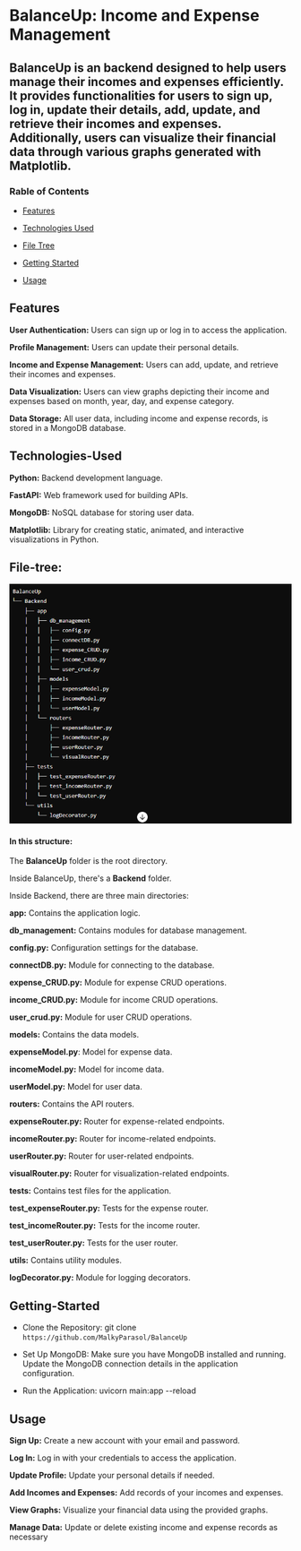 # BalanceUp: Income and Expense Management 
## BalanceUp is an backend designed to help users manage their incomes and expenses efficiently. It provides functionalities for users to sign up, log in, update their details, add, update, and retrieve their incomes and expenses. Additionally, users can visualize their financial data through various graphs generated with Matplotlib.

### Rable of Contents

 * [Features](#Features)

 * [Technologies Used](#Technologies-Used)

 * [File Tree](#file-tree)

 * [Getting Started](#Getting-Started)

 * [Usage](#Usage)

## Features

**User Authentication:** Users can sign up or log in to access the application.

**Profile Management:** Users can update their personal details.

**Income and Expense Management:** Users can add, update, and retrieve their incomes and expenses.

**Data Visualization:** Users can view graphs depicting their income and expenses based on month, year, day, and expense category.

**Data Storage:** All user data, including income and expense records, is stored in a MongoDB database.

## Technologies-Used

**Python:** Backend development language.

**FastAPI:** Web framework used for building APIs.

**MongoDB:** NoSQL database for storing user data.

**Matplotlib:** Library for creating static, animated, and interactive visualizations in Python.

## File-tree:

![fileTree](./Backend/assets/file%20tree.png)

#### In this structure:

The **BalanceUp** folder is the root directory.

Inside BalanceUp, there's a **Backend** folder.

Inside Backend, there are three main directories:

**app:** Contains the application logic.

**db_management:** Contains modules for database management.

**config.py:** Configuration settings for the database.

**connectDB.py:** Module for connecting to the database.

**expense_CRUD.py:** Module for expense CRUD operations.

**income_CRUD.py:** Module for income CRUD operations.

**user_crud.py:** Module for user CRUD operations.

**models:** Contains the data models.

**expenseModel.py**: Model for expense data.

**incomeModel.py:** Model for income data.

**userModel.py:** Model for user data.

**routers:** Contains the API routers.

**expenseRouter.py:** Router for expense-related endpoints.

**incomeRouter.py:** Router for income-related endpoints.

**userRouter.py:** Router for user-related endpoints.

**visualRouter.py:** Router for visualization-related endpoints.

**tests:** Contains test files for the application.

**test_expenseRouter.py:** Tests for the expense router.

**test_incomeRouter.py:** Tests for the income router.

**test_userRouter.py:** Tests for the user router.

**utils:** Contains utility modules.

**logDecorator.py:** Module for logging decorators.

## Getting-Started

* Clone the Repository: git clone
  ```https://github.com/MalkyParasol/BalanceUp```
  
* Set Up MongoDB: Make sure you have MongoDB installed and running. Update the MongoDB connection details in the application configuration.
  
* Run the Application: uvicorn main:app --reload

## Usage

**Sign Up:** Create a new account with your email and password.

**Log In:** Log in with your credentials to access the application.

**Update Profile:** Update your personal details if needed.

**Add Incomes and Expenses:** Add records of your incomes and expenses.

**View Graphs:** Visualize your financial data using the provided graphs.

**Manage Data:** Update or delete existing income and expense records as necessary


